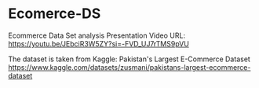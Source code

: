 # Ecomerce-DS
Ecommerce Data Set analysis
Presentation Video URL:
https://youtu.be/JEbciR3W5ZY?si=-FVD_UJ7rTMS9pVU

The dataset is taken from Kaggle: Pakistan's Largest E-Commerce Dataset https://www.kaggle.com/datasets/zusmani/pakistans-largest-ecommerce-dataset
